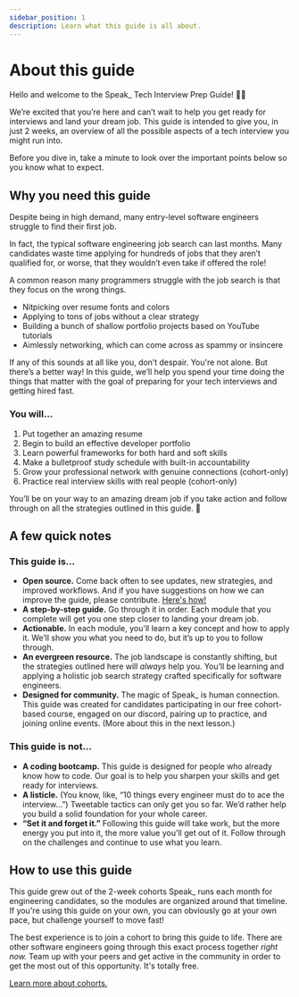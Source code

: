 ```yaml
---
sidebar_position: 1
description: Learn what this guide is all about.
---
```


# About this guide

Hello and welcome to the Speak\_ Tech Interview Prep Guide! 👋🏽

We’re excited that you’re here and can’t wait to help you get ready for interviews and land your dream job. This guide is intended to give you, in just 2 weeks, an overview of all the possible aspects of a tech interview you might run into.

Before you dive in, take a minute to look over the important points below so you know what to expect.

## Why you need this guide

Despite being in high demand, many entry-level software engineers struggle to find their first job.

In fact, the typical software engineering job search can last months. Many candidates waste time applying for hundreds of jobs that they aren’t qualified for, or worse, that they wouldn’t even take if offered the role!

A common reason many programmers struggle with the job search is that they focus on the wrong things.

- Nitpicking over resume fonts and colors
- Applying to tons of jobs without a clear strategy
- Building a bunch of shallow portfolio projects based on YouTube tutorials
- Aimlessly networking, which can come across as spammy or insincere

If any of this sounds at all like you, don’t despair. You're not alone. But there’s a better way! In this guide, we’ll help you spend your time doing the things that matter with the goal of preparing for your tech interviews and getting hired fast.

### You will...

1. Put together an amazing resume
2. Begin to build an effective developer portfolio
3. Learn powerful frameworks for both hard and soft skills
4. Make a bulletproof study schedule with built-in accountability
5. Grow your professional network with genuine connections (cohort-only)
6. Practice real interview skills with real people (cohort-only)

You’ll be on your way to an amazing dream job if you take action and follow through on all the strategies outlined in this guide. 🚀

## A few quick notes

### This guide is…

- **Open source.** Come back often to see updates, new strategies, and improved workflows. And if you have suggestions on how we can improve the guide, please contribute. [Here's how!](/docs/welcome/how-to-contribute)
- **A step-by-step guide.** Go through it in order. Each module that you complete will get you one step closer to landing your dream job.
- **Actionable.** In each module, you'll learn a key concept and how to apply it. We’ll show you what you need to do, but it’s up to you to follow through.
- **An evergreen resource.** The job landscape is constantly shifting, but the strategies outlined here will _always_ help you. You’ll be learning and applying a holistic job search strategy crafted specifically for software engineers.
- **Designed for community.** The magic of Speak\_ is human connection. This guide was created for candidates participating in our free cohort-based course, engaged on our discord, pairing up to practice, and joining online events. (More about this in the next lesson.)

### This guide is not…

- **A coding bootcamp.** This guide is designed for people who already know how to code. Our goal is to help you sharpen your skills and get ready for interviews.
- **A listicle.** (You know, like, “10 things every engineer must do to ace the interview…”) Tweetable tactics can only get you so far. We’d rather help you build a solid foundation for your whole career.
- **“Set it and forget it.”** Following this guide will take work, but the more energy you put into it, the more value you'll get out of it. Follow through on the challenges and continue to use what you learn.

## How to use this guide

This guide grew out of the 2-week cohorts Speak_ runs each month for engineering candidates, so the modules are organized around that timeline. If you're using this guide on your own, you can obviously go at your own pace, but challenge yourself to move fast!

The best experience is to join a cohort to bring this guide to life. There are other software engineers going through this exact process together _right now._ Team up with your peers and get active in the community in order to get the most out of this opportunity. It's totally free.

[Learn more about cohorts.](/docs/welcome/about-cohorts)
